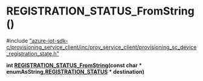 # REGISTRATION_STATUS_FromString()

\#include ["azure-iot-sdk-c/provisioning_service_client/inc/prov_service_client/provisioning_sc_device_registration_state.h"](../iot-c-ref-provisioning-sc-device-registration-state-h.md)  

**int [REGISTRATION_STATUS_FromString](#provisioning__sc__device__registration__state_8h_1adea122059d7ee30471eb2aaac6388e8f)(const char * enumAsString,[REGISTRATION_STATUS](#provisioning__sc__device__registration__state_8h_1a9f27132cc8d0c5116bf55aecce9dabec) * destination)**

